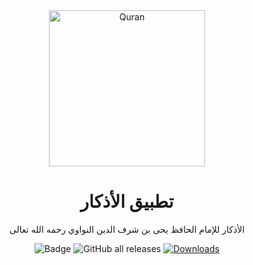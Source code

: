 <div align="center">

<img width="250" alt="Quran" src="https://github.com/muslimpack/Al-Azkar/assets/50374022/d201026d-28ae-4fd5-b2a2-c4b74e749c0c">

# تطبيق الأذكار

الأذكار للإمام الحافظ يحى بن شرف الدين النواوي رحمه الله تعالى

![Badge](https://img.shields.io/github/v/release/muslimpack/Al-Azkar)
![GitHub all releases](https://img.shields.io/github/downloads/muslimpack/Al-Azkar/total?color=blue&label=Total%20Downloads)
[![Downloads](https://PlayBadges.pavi2410.me/badge/downloads?id=com.hassaneltantawy.alazkar)](https://play.google.com/store/apps/details?id=com.hassaneltantawy.alazkar)
